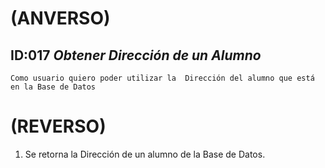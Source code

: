 # (ANVERSO)

## ID:017   *Obtener Dirección de un Alumno*

`Como usuario quiero poder utilizar la  Dirección del alumno que está en la Base de Datos`
 
# (REVERSO)

1. Se retorna la Dirección de un alumno de la Base de Datos.
